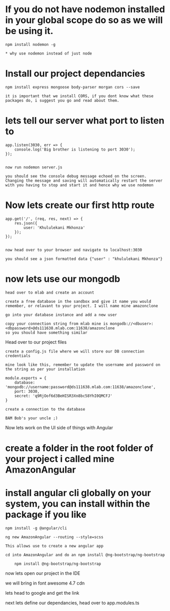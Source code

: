 # If you do not have nodemon installed in your global scope do so as we will be using it.

    npm install nodemon -g

    * why use nodemon instead of just node

# Install our project dependancies

    npm install express mongoose body-parser morgan cors --save

    it is important that we install CORS, if you dont know what these packages do, i suggest you go and read about them.


# lets tell our server what port to listen to

	app.listen(3030, err => {
		console.log('Big brother is listening to port 3030');
	});


	now run nodemon server.js

	you should see the console debug message echoed on the screen. Changing the message and saving will automatically restart the server with you having to stop and start it and hence why we use nodemon


# Now lets create our first http route

	app.get('/', (req, res, next) => {
        res.json({
            user: 'Khululekani Mkhonza'
        });
    });


	now head over to your browser and navigate to localhost:3030

	you should see a json formatted data {"user" : "khululekani Mkhonza"}


# now lets use our mongodb

	head over to mlab and create an account

	create a free database in the sandbox and give it name you would remember, or relavant to your project. I will name mine amazonclone

	go into your database instance and add a new user

	copy your connection string from mlab mine is mongodb://<dbuser>:<dbpassword>@ds111638.mlab.com:11638/amazonclone
	so you should have something similar

Head over to our project files

	create a config.js file where we will store our DB connection credentials

	mine look like this, remember to update the username and password on the string as per your installation

	module.exports = {
        database: 'mongodb://username:password@ds111638.mlab.com:11638/amazonclone',
        port: 3030,
        secret: 'q9RjOof6d3BeHISR3Xn8bc58YhI0QMCFJ'
    }

	create a connection to the database

	BAM Bob's your uncle ;)


Now lets work on the UI side of things with Angular

# create a folder in the root folder of your project i called mine AmazonAngular

# install angular cli globally on your system, you can install within the package if you like

	npm install -g @angular/cli

	ng new AmazonAngular --routing --style=scss

	This allows use to create a new angular app

	cd into AmazonAngular and do an npm install @ng-bootstrap/ng-bootstrap

		npm install @ng-bootstrap/ng-bootstrap

   now lets open our project in the IDE

   we will bring in font awesome 4.7 cdn

   lets head to google and get the link

next lets define our dependancies, head over to app.modules.ts






